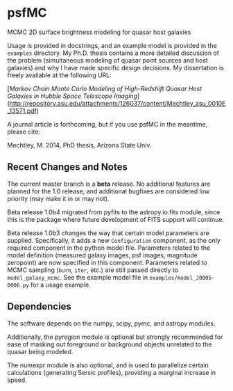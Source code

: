 psfMC
=====
MCMC 2D surface brightness modeling for quasar host galaxies

Usage is provided in docstrings, and an example model is provided in the 
`examples` directory. My Ph.D. thesis contains a more detailed discussion of 
the problem (simultaneous modeling of quasar point sources and host galaxies) 
and why I have made specific design decisions. My dissertation is freely 
available at the following URL:

[*Markov Chain Monte Carlo Modeling of High-Redshift Quasar Host Galaxies in 
Hubble Space Telescope Imaging*]
(http://repository.asu.edu/attachments/126037/content/Mechtley_asu_0010E_13571.pdf)

A journal article is forthcoming, but if you use psfMC in the meantime, please 
cite:

Mechtley, M. 2014, PhD thesis, Arizona State Univ.

Recent Changes and Notes
------------------------
The current master branch is a **beta** release. No additional features are 
planned for the 1.0 release, and additional bugfixes are considered low priority 
(may make it in or may not).

Beta release 1.0b4 migrated from pyfits to the astropy.io.fits module, since 
this is the package where future development of FITS support will continue.  

Beta release 1.0b3 changes the way that certain model parameters are supplied. 
Specifically, it adds a new `Configuration` component, as the only required 
component in the python model file. Parameters related to the model definition 
(measured galaxy images, psf images, magnitude zeropoint) are now specified in 
this component. Parameters related to MCMC sampling (`burn`, `iter`, etc.) are 
still passed directly to `model_galaxy_mcmc`. See the example model file in 
`examples/model_J0005-0006.py` for a usage example.

Dependencies
------------
The software depends on the numpy, scipy, pymc, and astropy modules.

Additionally, the pyregion module is optional but strongly recommended for ease 
of masking out foreground or background objects unrelated to the quasar being 
modeled.

The numexpr module is also optional, and is used to parallelize certain 
calculations (generating Sersic profiles), providing a marginal increase in 
speed.
